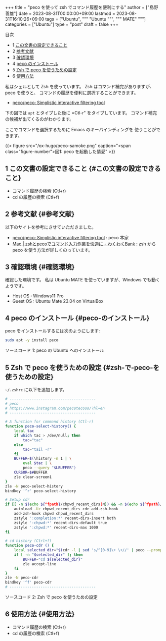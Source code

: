 +++
title = "peco を使って zsh でコマンド履歴を便利にする"
author = ["島野 善雄"]
date = 2023-08-31T00:00:00+09:00
lastmod = 2023-08-31T16:10:26+09:00
tags = ["Ubuntu", """
  "Ubuntu
  """, """
  MATE"
  """]
categories = ["Ubuntu"]
type = "post"
draft = false
+++

<div class="ox-hugo-toc toc has-section-numbers">

<div class="heading">&#30446;&#27425;</div>

- <span class="section-num">1</span> [この文書の設定できること](#この文書の設定できること)
- <span class="section-num">2</span> [参考文献](#参考文献)
- <span class="section-num">3</span> [確認環境](#確認環境)
- <span class="section-num">4</span> [peco のインストール](#peco-のインストール)
- <span class="section-num">5</span> [Zsh で peco を使うための設定](#zsh-で-peco-を使うための設定)
- <span class="section-num">6</span> [使用方法](#使用方法)

</div>
<!--endtoc-->

私はシェルとして Zsh を使っています。
Zsh はコマンド補完がありますが、peco を使うと、
コマンドの履歴を便利に選択することができます。

-   [peco/peco: Simplistic interactive filtering tool](https://github.com/peco/peco)

下の図では `apt` とタイプした後に =Ctl-r" をタイプしています。
コマンド補完の候補が出てくるのがわかります。

ここでコマンドを選択するために Emacs のキーバインディングを
使うことができます。

{{< figure src="/ox-hugo/peco-samoke.png" caption="<span class=\"figure-number\">&#22259;1:  </span>peco を起動した情愛" >}}


## <span class="section-num">1</span> この文書の設定できること {#この文書の設定できること}

-   コマンド履歴の検索 (Ctl+r)
-   cd の履歴の検索 (Ctl+f)


## <span class="section-num">2</span> 参考文献 {#参考文献}

以下のサイトを参考にさせていただきました。

-   [peco/peco: Simplistic interactive filtering tool](https://github.com/peco/peco) : peco 本家
-   [Mac | zshとpecoでコマンド入力作業を快適に - わくわくBank](https://www.wakuwakubank.com/posts/862-mac-zsh-peco/) : zsh から
    peco を使う方法が詳しくのっています。


## <span class="section-num">3</span> 確認環境 {#確認環境}

確認した環境です。
私は Ubuntu MATE を使っていますが、Windows でも動くようです。

-   Host OS : Windows11 Pro
-   Guest OS : Ubuntu Mate 23.04 on VirtualBox


## <span class="section-num">4</span> peco のインストール {#peco-のインストール}

peco をインストールするには次のようにします:

```sh
sudo apt -y install peco
```
<div class="src-block-caption">
  <span class="src-block-number">ソースコード 1:</span>
  peco の Ubuntu  へのインストール
</div>


## <span class="section-num">5</span> Zsh で peco を使うための設定 {#zsh-で-peco-を使うための設定}

`~/.zshrc` に以下を追加します。

```sh
# ---------------------------------------
# peco
# https://www.instagram.com/pecotecooo/?hl=en
# ---------------------------------------

# A function for command history (Ctl-r)
function peco-select-history() {
    local tac
    if which tac > /dev/null; then
        tac="tac"
    else
        tac="tail -r"
    fi
    BUFFER=$(\history -n 1 | \
        eval $tac | \
        peco --query "$LBUFFER")
    CURSOR=$#BUFFER
    zle clear-screen1
}
zle -N peco-select-history
bindkey '^r' peco-select-history

# Setup cdr
if [[ -n $(echo ${^fpath}/chpwd_recent_dirs(N)) && -n $(echo ${^fpath}/cdr(N)) ]]; then
    autoload -Uz chpwd_recent_dirs cdr add-zsh-hook
    add-zsh-hook chpwd chpwd_recent_dirs
    zstyle ':completion:*' recent-dirs-insert both
    zstyle ':chpwd:*' recent-dirs-default true
    zstyle ':chpwd:*' recent-dirs-max 1000
fi

# cd history (Ctrl+f)
function peco-cdr () {
    local selected_dir="$(cdr -l | sed 's/^[0-9]\+ \+//' | peco --prompt="cdr >" --query "$LBUFFER")"
    if [ -n "$selected_dir" ]; then
        BUFFER="cd ${selected_dir}"
        zle accept-line
    fi
}
zle -N peco-cdr
bindkey '^f' peco-cdr
# ---------------------------------------
```
<div class="src-block-caption">
  <span class="src-block-number">ソースコード 2:</span>
  Zsh で peco を使うための設定
</div>


## <span class="section-num">6</span> 使用方法 {#使用方法}

-   コマンド履歴の検索 (Ctl+r)
-   cd の履歴の検索 (Ctl+f)
